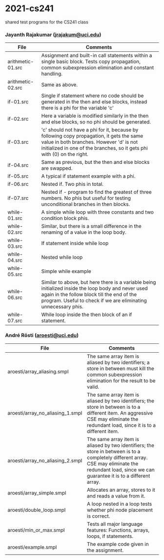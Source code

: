 # 2021-cs241
shared test programs for the CS241 class

### Jayanth Rajakumar (jrajakum@uci.edu)
| File| Comments |
| ----------- | --- |
| arithmetic-01.src | Assignment and built-in call statements within a single basic block. Tests copy propagation, common subexpression elimination and constant handling.|
| arithmetic-02.src | Same as above. |
| if-01.src | Single if statement where no code should be generated in the then and else blocks, instead there is a phi for the variable 'c' |
| if-02.src | Here a variable is modified similarly in the then and else blocks, so no phi should be generated. |
| if-03.src | 'c' should not have a phi for it, because by following copy propagation, it gets the same value in both branches. However 'd' is not initialized in one of the branches, so it gets phi with (0) on  the right. |
| if-04.src | Same as previous, but the then and else blocks are swapped. |
| if-05.src | A typical if statement example with a phi. |
| if-06.src | Nested if. Two phis in total. |
| if-07.src | Nested if - program to find the greatest of three numbers. No phis but useful for testing unconditional branches in then blocks. |
| while-01.src | A simple while loop with three constants and two condition block phis. | 
| while-02.src | Similar, but there is a small difference in the renaming of a value in the loop body. |
| while-03.src |  If statement inside while loop |
| while-04.src | Nested while loop |
| while-05.src | Simple while example |
| while-06.src | Similar to above, but here there is a variable being initialized inside the loop body and never used again in the follow block till the end of the program. Useful to check if we are eliminating unnecessary phis. |
| while-07.src | While loop inside the then block of an if statement. |


### André Rösti (aroesti@uci.edu)

| File | Comments |
| ---- | -------- |
| aroesti/array_aliasing.smpl | The same array item is aliased by two identifiers; a store in between must kill the common subexpression elimination for the result to be valid. |
| aroesti/array_no_aliasing_1.smpl | The same array item is aliased by two identifiers; the store in between is to a different item. An aggressive CSE may eliminate the redundant load, since it is to a different item. |
| aroesti/array_no_aliasing_2.smpl | The same array item is aliased by two identifiers; the store in between is to a completely different array. CSE may eliminate the redundant load, since we can guarantee it is to a different array. |
| aroesti/array_simple.smpl | Allocates an array, stores to it and reads a value from it. |
| aroesti/double_loop.smpl | A loop nested in a loop tests whether phi node placement is correct. |
| aroesti/min_or_max.smpl | Tests all major language features: Functions, arrays, loops, if statements. |
| aroesti/example.smpl | The example code given in the assignment. |
